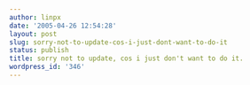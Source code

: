```yaml
---
author: linpx
date: '2005-04-26 12:54:28'
layout: post
slug: sorry-not-to-update-cos-i-just-dont-want-to-do-it
status: publish
title: sorry not to update, cos i just don't want to do it.
wordpress_id: '346'
---
```




